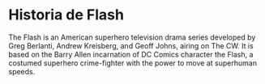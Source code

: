 # Historia de Flash

The Flash is an American superhero television drama series developed by Greg Berlanti, Andrew Kreisberg, and Geoff Johns, airing on The CW. It is based on the Barry Allen incarnation of DC Comics character the Flash, a costumed superhero crime-fighter with the power to move at superhuman speeds.
